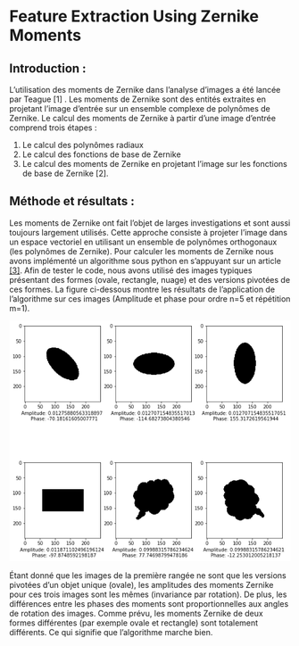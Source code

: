 
# Feature Extraction Using Zernike Moments

## Introduction :
L’utilisation des moments de Zernike dans l’analyse d’images a été lancée par Teague [1] . Les moments de Zernike sont des entités extraites en projetant l’image d’entrée sur un ensemble complexe de polynômes de Zernike. 
Le calcul des moments de Zernike à partir d’une image d’entrée comprend trois étapes : 
1.	Le calcul des polynômes radiaux
2.	Le calcul des fonctions de base de Zernike 
3.	Le calcul des moments de Zernike en projetant l’image sur les fonctions de base de Zernike [2].

## Méthode et résultats :
Les moments de Zernike ont fait l’objet de larges investigations et sont aussi toujours largement utilisés. Cette approche consiste à projeter l’image dans un espace vectoriel en utilisant un ensemble de polynômes orthogonaux (les polynômes de Zernike).
Pour calculer les moments de Zernike nous avons implémenté un algorithme sous python en s’appuyant sur un article [[3]](https://github.com/NoreddineDamane/Computer-Vision/blob/master/Feature%20Extraction%20Using%20Zernike%20Moments/images%2Bdoc/1-s2.0-S0031320306001166-main.pdf).
Afin de tester le code, nous avons utilisé des images typiques présentant des formes (ovale, rectangle, nuage) et des versions pivotées de ces formes. La figure ci-dessous montre les résultats de l’application de l’algorithme sur ces images (Amplitude et phase pour ordre n=5 et répétition m=1).


![alt text](https://github.com/NoreddineDamane/Computer-Vision/blob/master/Feature%20Extraction%20Using%20Zernike%20Moments/output.png?raw=true)

Étant donné que les images de la première rangée ne sont que les versions pivotées d’un objet unique (ovale), les amplitudes des moments Zernike pour ces trois images sont les mêmes (invariance par rotation). De plus, les différences entre les phases des moments sont proportionnelles aux angles de rotation des images. Comme prévu, les moments Zernike de deux formes différentes (par exemple ovale et rectangle) sont totalement différents. Ce qui signifie que l’algorithme marche bien.
